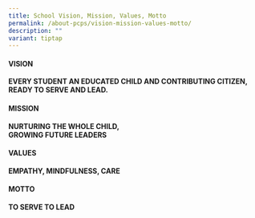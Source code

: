```yaml
---
title: School Vision, Mission, Values, Motto
permalink: /about-pcps/vision-mission-values-motto/
description: ""
variant: tiptap
---
```

<h4>VISION</h4>
<p><strong>EVERY STUDENT AN EDUCATED CHILD AND CONTRIBUTING CITIZEN,<br>READY TO SERVE AND LEAD.</strong>
</p>
<h4>MISSION</h4>
<p><strong>NURTURING THE WHOLE CHILD,<br>GROWING FUTURE LEADERS</strong>
</p>
<h4>VALUES</h4>
<p><strong>EMPATHY, MINDFULNESS, CARE</strong>
</p>
<h4>MOTTO</h4>
<p><strong>TO SERVE TO LEAD</strong>
</p>